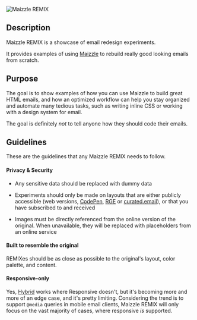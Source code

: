 ![Maizzle REMIX](https://res.cloudinary.com/maizzle/image/upload/v1568649281/remix/cover.jpg)

## Description

Maizzle REMIX is a showcase of email redesign experiments.

It provides examples of using [Maizzle](https://github.com/maizzle/maizzle) to rebuild really good looking emails from scratch.

## Purpose

The goal is to show examples of how you can use Maizzle to build great HTML emails, and how an optimized workflow can help you stay organized and automate many tedious tasks, such as writing inline CSS or working with a design system for email.

The goal is definitely _not_ to tell anyone how they should code their emails.

## Guidelines

These are the guidelines that any Maizzle REMIX needs to follow.

#### Privacy & Security

- Any sensitive data should be replaced with dummy data

- Experiments should only be made on layouts that are either publicly accessible (web versions, [CodePen](https://codepen.io/maizzle), [RGE](https://reallygoodemails.com/) or [curated.email](https://curated.email/)), or that you have subscribed to and received

- Images must be directly referenced from the online version of the original. When unavailable, they will be replaced with placeholders from an online service

#### Built to resemble the original

REMIXes should be as close as possible to the original's layout, color palette, and content.

#### Responsive-only

Yes, [Hybrid](https://www.google.com/search?q=hybrid+email+coding&oq=hybrid+email+coding) works where Responsive doesn't, but it's becoming more and more of an edge case, and it's pretty limiting. Considering the trend is to support `@media` queries in mobile email clients, Maizzle REMIX will only focus on the vast majority of cases, where responsive _is_ supported.
